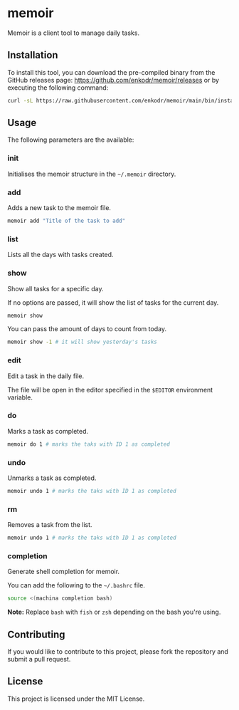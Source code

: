# memoir

Memoir is a client tool to manage daily tasks.

## Installation

To install this tool, you can download the pre-compiled binary from the 
GitHub releases page: https://github.com/enkodr/memoir/releases or by executing
the following command:

```bash
curl -sL https://raw.githubusercontent.com/enkodr/memoir/main/bin/install | sh - 
```

## Usage

The following parameters are the available:

### init 

Initialises the memoir structure in the `~/.memoir` directory.

### add

Adds a new task to the memoir file.

```bash
memoir add "Title of the task to add"
```

### list

Lists all the days with tasks created.

### show

Show all tasks for a specific day. 

If no options are passed, it will show the list of tasks for the current day.

```bash
memoir show
```

You can pass the amount of days to count from today.

```bash
memoir show -1 # it will show yesterday's tasks 
```

### edit 

Edit a task in the daily file.

The file will be open in the editor specified in the `$EDITOR` environment variable. 

### do

Marks a task as completed.

```bash
memoir do 1 # marks the taks with ID 1 as completed
```

### undo

Unmarks a task as completed.

```bash
memoir undo 1 # marks the taks with ID 1 as completed
```

### rm

Removes a task from the list.

```bash
memoir undo 1 # marks the taks with ID 1 as completed
```

### completion

Generate shell completion for memoir.

You can add the following to the `~/.bashrc` file.

```bash
source <(machina completion bash)
```

**Note:** Replace `bash` with `fish` or `zsh` depending on the bash you're using.

## Contributing

If you would like to contribute to this project, please fork the repository and submit a pull request.


## License

This project is licensed under the MIT License.
